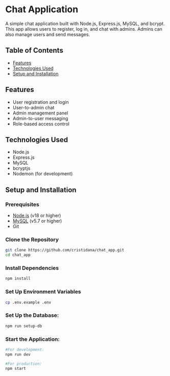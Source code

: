 # Chat Application

A simple chat application built with Node.js, Express.js, MySQL, and bcrypt. This app allows users to register, log in, and chat with admins. Admins can also manage users and send messages.

## Table of Contents

- [Features](#features)
- [Technologies Used](#technologies-used)
- [Setup and Installation](#setup-and-installation)

## Features

- User registration and login
- User-to-admin chat
- Admin management panel
- Admin-to-user messaging
- Role-based access control

## Technologies Used

- Node.js
- Express.js
- MySQL
- bcryptjs
- Nodemon (for development)

## Setup and Installation

### Prerequisites

- [Node.js](https://nodejs.org/) (v18 or higher)
- [MySQL](https://www.mysql.com/) (v5.7 or higher)
- Git

### Clone the Repository

```bash
git clone https://github.com/cristidana/chat_app.git
cd chat_app
```

### Install Dependencies
```bash
npm install
```

### Set Up Environment Variables
```bash
cp .env.example .env
```

### Set Up the Database:
```bash
npm run setup-db
```

### Start the Application:
```bash
#For development:
npm run dev

#For production:
npm start
```